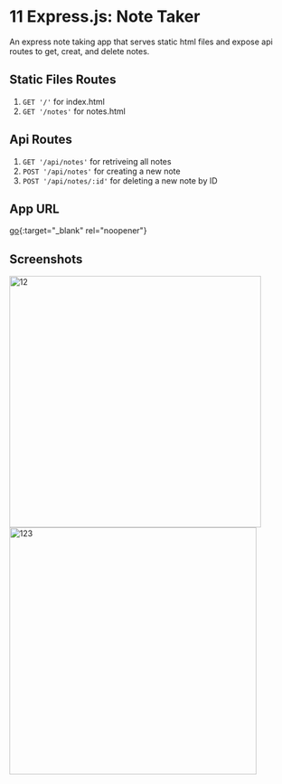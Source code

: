 # 11 Express.js: Note Taker
An express note taking app that serves static html files and expose api routes to get, creat, and delete notes.

## Static Files Routes
1. ```GET '/'``` for index.html
2. ```GET '/notes'``` for notes.html

## Api Routes
1. ```GET '/api/notes'``` for retriveing all notes
2. ```POST '/api/notes'``` for creating a new note
2. ```POST '/api/notes/:id'``` for deleting a new note by ID

## App URL

[go](https://note-taker-meena.herokuapp.com/){:target="_blank" rel="noopener"}

## Screenshots

<img width="445" alt="12" src="https://user-images.githubusercontent.com/91281668/146507981-173f56a5-ebb7-4a4e-b3b6-23ba179ee5ff.png">

<img width="437" alt="123" src="https://user-images.githubusercontent.com/91281668/146508007-cfbbd452-7d53-4027-a83c-c110240c4e5c.png">
